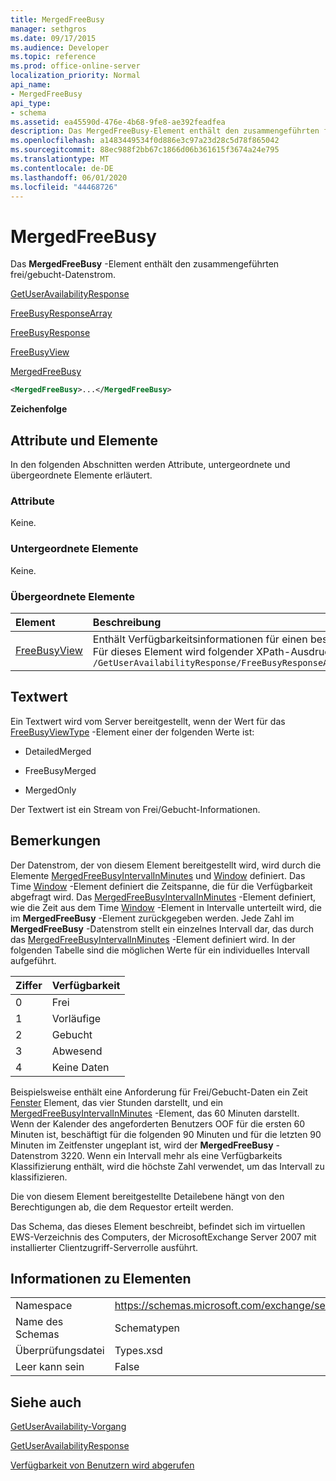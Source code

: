 ```yaml
---
title: MergedFreeBusy
manager: sethgros
ms.date: 09/17/2015
ms.audience: Developer
ms.topic: reference
ms.prod: office-online-server
localization_priority: Normal
api_name:
- MergedFreeBusy
api_type:
- schema
ms.assetid: ea45590d-476e-4b68-9fe8-ae392feadfea
description: Das MergedFreeBusy-Element enthält den zusammengeführten frei/gebucht-Datenstrom.
ms.openlocfilehash: a1483449534f0d886e3c97a23d28c5d78f865042
ms.sourcegitcommit: 88ec988f2bb67c1866d06b361615f3674a24e795
ms.translationtype: MT
ms.contentlocale: de-DE
ms.lasthandoff: 06/01/2020
ms.locfileid: "44468726"
---
```

# <a name="mergedfreebusy"></a>MergedFreeBusy

Das **MergedFreeBusy** -Element enthält den zusammengeführten frei/gebucht-Datenstrom. 
  
[GetUserAvailabilityResponse](getuseravailabilityresponse.md)
  
[FreeBusyResponseArray](freebusyresponsearray.md)
  
[FreeBusyResponse](freebusyresponse.md)
  
[FreeBusyView](freebusyview.md)
  
[MergedFreeBusy](mergedfreebusy.md)
  
```xml
<MergedFreeBusy>...</MergedFreeBusy>
```

 **Zeichenfolge**
## <a name="attributes-and-elements"></a>Attribute und Elemente

In den folgenden Abschnitten werden Attribute, untergeordnete und übergeordnete Elemente erläutert.
  
### <a name="attributes"></a>Attribute

Keine.
  
### <a name="child-elements"></a>Untergeordnete Elemente

Keine.
  
### <a name="parent-elements"></a>Übergeordnete Elemente

|**Element**|**Beschreibung**|
|:-----|:-----|
|[FreeBusyView](freebusyview.md) <br/> |Enthält Verfügbarkeitsinformationen für einen bestimmten Benutzer.  <br/> Für dieses Element wird folgender XPath-Ausdruck verwendet:   <br/>  `/GetUserAvailabilityResponse/FreeBusyResponseArray/FreeBusyResponse/FreeBusyView` <br/> |
   
## <a name="text-value"></a>Textwert

Ein Textwert wird vom Server bereitgestellt, wenn der Wert für das [FreeBusyViewType](freebusyviewtype.md) -Element einer der folgenden Werte ist: 
  
- DetailedMerged
    
- FreeBusyMerged
    
- MergedOnly
    
Der Textwert ist ein Stream von Frei/Gebucht-Informationen. 
  
## <a name="remarks"></a>Bemerkungen

Der Datenstrom, der von diesem Element bereitgestellt wird, wird durch die Elemente [MergedFreeBusyIntervalInMinutes](mergedfreebusyintervalinminutes.md) und [Window](timewindow.md) definiert. Das Time [Window](timewindow.md) -Element definiert die Zeitspanne, die für die Verfügbarkeit abgefragt wird. Das [MergedFreeBusyIntervalInMinutes](mergedfreebusyintervalinminutes.md) -Element definiert, wie die Zeit aus dem Time [Window](timewindow.md) -Element in Intervalle unterteilt wird, die im **MergedFreeBusy** -Element zurückgegeben werden. Jede Zahl im **MergedFreeBusy** -Datenstrom stellt ein einzelnes Intervall dar, das durch das [MergedFreeBusyIntervalInMinutes](mergedfreebusyintervalinminutes.md) -Element definiert wird. In der folgenden Tabelle sind die möglichen Werte für ein individuelles Intervall aufgeführt. 
  
|**Ziffer**|**Verfügbarkeit**|
|:-----|:-----|
|0  <br/> |Frei  <br/> |
|1   <br/> |Vorläufige  <br/> |
|2  <br/> |Gebucht  <br/> |
|3  <br/> |Abwesend  <br/> |
|4   <br/> |Keine Daten  <br/> |
   
Beispielsweise enthält eine Anforderung für Frei/Gebucht-Daten ein Zeit [Fenster](timewindow.md) Element, das vier Stunden darstellt, und ein [MergedFreeBusyIntervalInMinutes](mergedfreebusyintervalinminutes.md) -Element, das 60 Minuten darstellt. Wenn der Kalender des angeforderten Benutzers OOF für die ersten 60 Minuten ist, beschäftigt für die folgenden 90 Minuten und für die letzten 90 Minuten im Zeitfenster ungeplant ist, wird der **MergedFreeBusy** -Datenstrom 3220. Wenn ein Intervall mehr als eine Verfügbarkeits Klassifizierung enthält, wird die höchste Zahl verwendet, um das Intervall zu klassifizieren. 
  
Die von diesem Element bereitgestellte Detailebene hängt von den Berechtigungen ab, die dem Requestor erteilt werden.
  
Das Schema, das dieses Element beschreibt, befindet sich im virtuellen EWS-Verzeichnis des Computers, der MicrosoftExchange Server 2007 mit installierter Clientzugriff-Serverrolle ausführt.
  
## <a name="element-information"></a>Informationen zu Elementen

|||
|:-----|:-----|
|Namespace  <br/> |https://schemas.microsoft.com/exchange/services/2006/types  <br/> |
|Name des Schemas  <br/> |Schematypen  <br/> |
|Überprüfungsdatei  <br/> |Types.xsd  <br/> |
|Leer kann sein  <br/> |False  <br/> |
   
## <a name="see-also"></a>Siehe auch



[GetUserAvailability-Vorgang](getuseravailability-operation.md)
  
[GetUserAvailabilityResponse](getuseravailabilityresponse.md)


[Verfügbarkeit von Benutzern wird abgerufen](https://msdn.microsoft.com/library/d4133fcb-9b0f-4e6b-aadf-a389da83516a%28Office.15%29.aspx)

